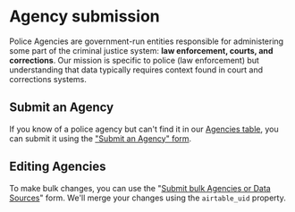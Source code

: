 # Agency submission

Police Agencies are government-run entities responsible for administering some part of the criminal justice system: **law enforcement, courts, and corrections**. Our mission is specific to police (law enforcement) but understanding that data typically requires context found in court and corrections systems.

## Submit an Agency

If you know of a police agency but can't find it in our [Agencies table](https://airtable.com/shr43ihbyM8DDkKx4/tblpnd3ei5SlibcCX), you can submit it using the ["Submit an Agency" form](https://airtable.com/shrzxLdSsYmBvIWMH).

## Editing Agencies

To make bulk changes, you can use the "[Submit bulk Agencies or Data Sources](https://airtable.com/shrbnadIQyefJhI1D)" form. We'll merge your changes using the `airtable_uid` property.
